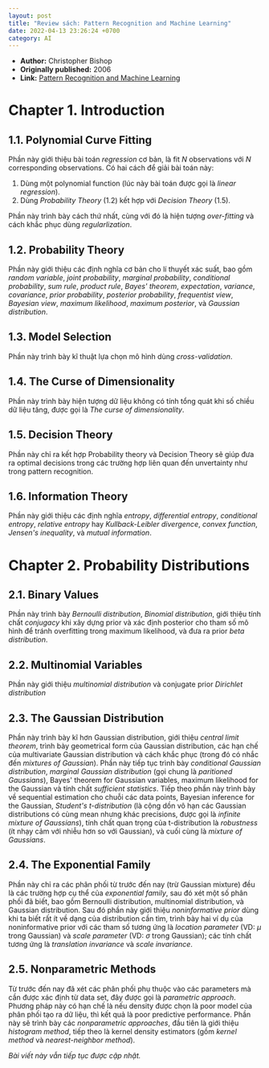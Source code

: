```yaml
---
layout: post
title: "Review sách: Pattern Recognition and Machine Learning"
date: 2022-04-13 23:26:24 +0700
category: AI
---
```


* __Author:__ Christopher Bishop
* __Originally published:__ 2006
* __Link:__ [Pattern Recognition and Machine Learning](http://users.isr.ist.utl.pt/~wurmd/Livros/school/Bishop%20-%20Pattern%20Recognition%20And%20Machine%20Learning%20-%20Springer%20%202006.pdf)

# Chapter 1. Introduction
## 1.1. Polynomial Curve Fitting
Phần này giới thiệu bài toán _regression_ cơ bản, là fit  $N$ observations với $N$ corresponding observations. Có hai cách để giải bài toán này:
1. Dùng một polynomial function (lúc này bài toán được gọi là _linear regression_).
2. Dùng _Probability Theory_ (1.2) kết hợp với _Decision Theory_ (1.5).

Phần này trình bày cách thứ nhất, cùng với đó là hiện tượng _over-fitting_ và cách khắc phục dùng _regularlization_.

## 1.2. Probability Theory
Phần này giới thiệu các định nghĩa cơ bản cho lí thuyết xác suất, bao gồm _random variable_, _joint probability_, _marginal probability_, _conditional probability_, _sum rule_, _product rule_, _Bayes' theorem_, _expectation_, _variance_, _covariance_,  _prior probability_, _posterior probability_, _frequentist view_, _Bayesian view_, _maximum likelihood_, _maximum posterior_, và _Gaussian distribution_.

## 1.3. Model Selection
Phần này trình bày kĩ thuật lựa chọn mô hình dùng _cross-validation_.

## 1.4. The Curse of Dimensionality
Phần này trình bày hiện tượng dữ liệu không có tính tổng quát khi số chiều dữ liệu tăng, được gọi là _The curse of dimensionality_.

## 1.5. Decision Theory
Phần này chỉ ra kết hợp Probability theory và Decision Theory sẽ giúp đưa ra optimal decisions trong các trường hợp liên quan đến unvertainty như trong pattern recognition.

## 1.6. Information Theory
Phần này giới thiệu các định nghĩa _entropy_, _differential entropy_, _conditional entropy_,  _relative entropy_ hay _Kullback-Leibler divergence_, _convex function_, _Jensen's inequality_, và _mutual information_.

# Chapter 2. Probability Distributions
## 2.1. Binary Values
Phần này trình bày _Bernoulli distribution_, _Binomial distribution_, giới thiệu tính chất _conjugacy_ khi xây dựng prior và xác định posterior cho tham số mô hình để tránh overfitting trong maximum likelihood, và đưa ra prior _beta distribution_.

## 2.2. Multinomial Variables
Phần này giới thiệu _multinomial distribution_ và conjugate prior _Dirichlet distribution_

## 2.3. The Gaussian Distribution
Phần này trình bày kĩ hơn Gaussian distribution, giới thiệu _central limit theorem_, trình bày geometrical form của Gaussian distribution, các hạn chế của multivariate Gaussian distribution và cách khắc phục (trong đó có nhắc đến _mixtures of Gaussian_). Phần này tiếp tục trình bày _conditional Gaussian distribution_, _marginal Gaussian distribution_ (gọi chung là _paritioned Gaussians_), Bayes' theorem for Gaussian variables, maximum likelihood for the Gaussian và tính chất _sufficient statistics_. Tiếp theo phần này trình bày về sequential estimation cho chuỗi các data points, Bayesian inference for the Gaussian, _Student's t-distribution_ (là cộng dồn vô hạn các Gaussian distributions có cùng mean nhưng khác precisions, được gọi là _infinite mixture of Gaussians_), tính chất quan trọng của t-distribution là _robustness_ (ít nhạy cảm với nhiễu hơn so với Gaussian), và cuối cùng là _mixture of Gaussians_.

## 2.4. The Exponential Family
Phần này chỉ ra các phân phối từ trước đến nay (trừ Gaussian mixture) đều là các trường hợp cụ thể của _exponential family_, sau đó xét một số phân phối đã biết, bao gồm Bernoulli distribution, multinomial distribution, và Gaussian distribution. Sau đó phần này giới thiệu _noninformative prior_ dùng khi ta biết rất ít về dạng của distribution cần tìm, trình bày hai ví dụ của noninformative prior với các tham số tương ứng là _location parameter_ (VD: $\mu$ trong Gaussian) và _scale parameter_ (VD: $\sigma$ trong Gaussian); các tính chất tương ứng là _translation invariance_ và _scale invariance_.

## 2.5. Nonparametric Methods
Từ trước đến nay đã xét các phân phối phụ thuộc vào các parameters mà cần được xác định từ data set, đây được gọi là _parametric approach_. Phương pháp này có hạn chế là nếu density được chọn là poor model của phân phối tạo ra dữ liệu, thì kết quả là poor predictive performance. Phần này sẽ trình bày các _nonparametric approaches_, đầu tiên là giới thiệu _histogram method_, tiếp theo là kernel density estimators (gồm _kernel method_ và _nearest-neighbor method_).

_Bài viết này vẫn tiếp tục được cập nhật._
